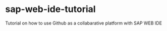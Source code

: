 # sap-web-ide-tutorial

Tutorial on how to use Github as a collabarative platform with SAP WEB IDE 
